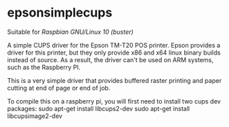 # epsonsimplecups

Suitable for *Raspbian GNU/Linux 10 (buster)*

A simple CUPS driver for the Epson TM-T20 POS printer.
Epson provides a driver for this printer, but they only provide x86 and x64 linux binary builds instead of source. As a result, the driver can't be used on ARM systems, such as the Raspberry PI.

This is a very simple driver that provides buffered raster printing and paper cutting at end of page or end of job.

To compile this on a raspberry pi, you will first need to install two cups dev packages:
sudo apt-get install libcups2-dev
sudo apt-get install libcupsimage2-dev
